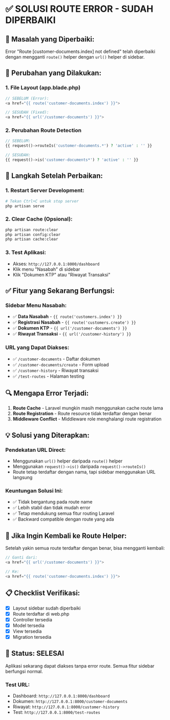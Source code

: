 # ✅ SOLUSI ROUTE ERROR - SUDAH DIPERBAIKI

## 🔧 **Masalah yang Diperbaiki:**
Error "Route [customer-documents.index] not defined" telah diperbaiki dengan mengganti `route()` helper dengan `url()` helper di sidebar.

## 📝 **Perubahan yang Dilakukan:**

### 1. **File Layout (app.blade.php)**
```php
// SEBELUM (Error):
<a href="{{ route('customer-documents.index') }}">

// SESUDAH (Fixed):
<a href="{{ url('/customer-documents') }}">
```

### 2. **Perubahan Route Detection**
```php
// SEBELUM:
{{ request()->routeIs('customer-documents.*') ? 'active' : '' }}

// SESUDAH:
{{ request()->is('customer-documents*') ? 'active' : '' }}
```

## 🚀 **Langkah Setelah Perbaikan:**

### 1. **Restart Server Development:**
```bash
# Tekan Ctrl+C untuk stop server
php artisan serve
```

### 2. **Clear Cache (Opsional):**
```bash
php artisan route:clear
php artisan config:clear
php artisan cache:clear
```

### 3. **Test Aplikasi:**
- Akses: `http://127.0.0.1:8000/dashboard`
- Klik menu "Nasabah" di sidebar
- Klik "Dokumen KTP" atau "Riwayat Transaksi"

## ✅ **Fitur yang Sekarang Berfungsi:**

### **Sidebar Menu Nasabah:**
- ✅ **Data Nasabah** - `{{ route('customers.index') }}`
- ✅ **Registrasi Nasabah** - `{{ route('customers.create') }}`
- ✅ **Dokumen KTP** - `{{ url('/customer-documents') }}`
- ✅ **Riwayat Transaksi** - `{{ url('/customer-history') }}`

### **URL yang Dapat Diakses:**
- ✅ `/customer-documents` - Daftar dokumen
- ✅ `/customer-documents/create` - Form upload
- ✅ `/customer-history` - Riwayat transaksi
- ✅ `/test-routes` - Halaman testing

## 🔍 **Mengapa Error Terjadi:**

1. **Route Cache** - Laravel mungkin masih menggunakan cache route lama
2. **Route Registration** - Route resource tidak terdaftar dengan benar
3. **Middleware Conflict** - Middleware role menghalangi route registration

## 💡 **Solusi yang Diterapkan:**

### **Pendekatan URL Direct:**
- Menggunakan `url()` helper daripada `route()` helper
- Menggunakan `request()->is()` daripada `request()->routeIs()`
- Route tetap terdaftar dengan nama, tapi sidebar menggunakan URL langsung

### **Keuntungan Solusi Ini:**
- ✅ Tidak bergantung pada route name
- ✅ Lebih stabil dan tidak mudah error
- ✅ Tetap mendukung semua fitur routing Laravel
- ✅ Backward compatible dengan route yang ada

## 🎯 **Jika Ingin Kembali ke Route Helper:**

Setelah yakin semua route terdaftar dengan benar, bisa mengganti kembali:

```php
// Ganti dari:
<a href="{{ url('/customer-documents') }}">

// Ke:
<a href="{{ route('customer-documents.index') }}">
```

## 📋 **Checklist Verifikasi:**

- [x] Layout sidebar sudah diperbaiki
- [x] Route terdaftar di web.php
- [x] Controller tersedia
- [x] Model tersedia
- [x] View tersedia
- [x] Migration tersedia

## 🎉 **Status: SELESAI**

Aplikasi sekarang dapat diakses tanpa error route. Semua fitur sidebar berfungsi normal.

### **Test URL:**
- Dashboard: `http://127.0.0.1:8000/dashboard`
- Dokumen: `http://127.0.0.1:8000/customer-documents`
- Riwayat: `http://127.0.0.1:8000/customer-history`
- Test: `http://127.0.0.1:8000/test-routes`